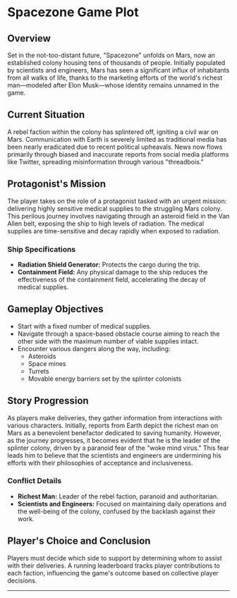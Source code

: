 # Spacezone Game Plot

## Overview

Set in the not-too-distant future, "Spacezone" unfolds on Mars, now an established colony housing tens of thousands of people. Initially populated by scientists and engineers, Mars has seen a significant influx of inhabitants from all walks of life, thanks to the marketing efforts of the world's richest man—modeled after Elon Musk—whose identity remains unnamed in the game.

## Current Situation

A rebel faction within the colony has splintered off, igniting a civil war on Mars. Communication with Earth is severely limited as traditional media has been nearly eradicated due to recent political upheavals. News now flows primarily through biased and inaccurate reports from social media platforms like Twitter, spreading misinformation through various "threadbois."

## Protagonist's Mission

The player takes on the role of a protagonist tasked with an urgent mission: delivering highly sensitive medical supplies to the struggling Mars colony. This perilous journey involves navigating through an asteroid field in the Van Allen belt, exposing the ship to high levels of radiation. The medical supplies are time-sensitive and decay rapidly when exposed to radiation.

### Ship Specifications

- **Radiation Shield Generator:** Protects the cargo during the trip.
- **Containment Field:** Any physical damage to the ship reduces the effectiveness of the containment field, accelerating the decay of medical supplies.

## Gameplay Objectives

- Start with a fixed number of medical supplies.
- Navigate through a space-based obstacle course aiming to reach the other side with the maximum number of viable supplies intact.
- Encounter various dangers along the way, including:
  - Asteroids
  - Space mines
  - Turrets
  - Movable energy barriers set by the splinter colonists

## Story Progression

As players make deliveries, they gather information from interactions with various characters. Initially, reports from Earth depict the richest man on Mars as a benevolent benefactor dedicated to saving humanity. However, as the journey progresses, it becomes evident that he is the leader of the splinter colony, driven by a paranoid fear of the "woke mind virus." This fear leads him to believe that the scientists and engineers are undermining his efforts with their philosophies of acceptance and inclusiveness.

### Conflict Details

- **Richest Man:** Leader of the rebel faction, paranoid and authoritarian.
- **Scientists and Engineers:** Focused on maintaining daily operations and the well-being of the colony, confused by the backlash against their work.

## Player's Choice and Conclusion

Players must decide which side to support by determining whom to assist with their deliveries. A running leaderboard tracks player contributions to each faction, influencing the game's outcome based on collective player decisions.

---